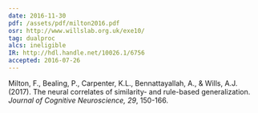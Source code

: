 ```yaml
---
date: 2016-11-30
pdf: /assets/pdf/milton2016.pdf
osr: http://www.willslab.org.uk/exe10/
tag: dualproc
alcs: ineligible
IR: http://hdl.handle.net/10026.1/6756
accepted: 2016-07-26
---
```


Milton, F., Bealing, P., Carpenter, K.L., Bennattayallah, A., & Wills, A.J. (2017). The neural correlates of similarity- and rule-based generalization. _Journal of Cognitive Neuroscience, 29_, 150-166. 
